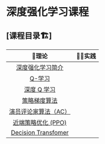 # 深度强化学习课程

## [课程目录🏗️]
|                     📘理论                     | 👩‍💻实践 |
| :-------------------------------------------: | :----- |
| [深度强化学习简介](deep-rl-class/chapter1.md) |        |
|      [Q-学习](deep-rl-class/chapter2.md)      |        |
|   [深度 Q 学习](deep-rl-class/chapter3.md)    |        |
|               [策略梯度算法]()                |        |
|           [演员评论家算法（AC）]()            |        |
|            [近端策略优化 (PPO)]()             |        |
|            [Decision Transfomer]()            |        |
